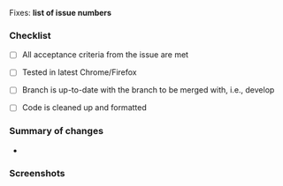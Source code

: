 Fixes: **list of issue numbers**

### Checklist

- [ ] All acceptance criteria from the issue are met
- [ ] Tested in latest Chrome/Firefox
- [ ] Branch is up-to-date with the branch to be merged with, i.e., develop
- [ ] Code is cleaned up and formatted


### Summary of changes

-

### Screenshots
